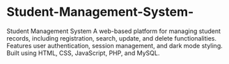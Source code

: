 # Student-Management-System-
Student Management System A web-based platform for managing student records, including registration, search, update, and delete functionalities. Features user authentication, session management, and dark mode styling. Built using HTML, CSS, JavaScript, PHP, and MySQL.
